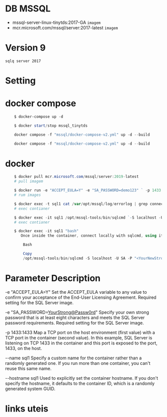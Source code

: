 # DB MSSQL
- mssql-server-linux-tinytds:2017-GA `imagem`
- mcr.microsoft.com/mssql/server:2017-latest `imagem`


# Version 9
    sqlq server 2017

# Setting


# docker compose
``` powershell
    $ docker-compose up -d

    $ docker start/stop mssql_tinytds

    docker compose -f "mssql/docker-compose-v2.yml" up -d --build

    docker compose -f "mssql/docker-compose-v2.yml" up -d --build 

```

# docker
``` powershell
    $ docker pull mcr.microsoft.com/mssql/server:2019-latest
    # pull imagem

    $ docker run -e "ACCEPT_EULA=Y" -e "SA_PASSWORD=demo123" ` -p 1433:1433 --name sql1 --hostname sql1 `  -d mcr.microsoft.com/mssql/server:2019-latest
    # rum images

    $ docker exec -t sql1 cat /var/opt/mssql/log/errorlog | grep connection
    # exec contianer

    $ docker exec -it sql1 /opt/mssql-tools/bin/sqlcmd `-S localhost -U SA -P "<YourStrong@Passw0rd>" ` -Q "ALTER LOGIN SA WITH PASSWORD='<YourNewStrong@Passw0rd>'"
    # exec contianer

    $ docker exec -it sql1 "bash"
       Once inside the container, connect locally with sqlcmd, using its full path.

        Bash

        Copy
        /opt/mssql-tools/bin/sqlcmd -S localhost -U SA -P "<YourNewStrong@Passw0rd>"

```

# Parameter	Description

-e "ACCEPT_EULA=Y"	Set the ACCEPT_EULA variable to any value to confirm your acceptance of the End-User Licensing Agreement. Required setting for the SQL Server image.


-e "SA_PASSWORD=<YourStrong@Passw0rd>"	Specify your own strong password that is at least eight characters and meets the SQL Server password requirements. Required setting for the SQL Server image.


-p 1433:1433	Map a TCP port on the host environment (first value) with a TCP port in the container (second value). In this example, SQL Server is listening on TCP 1433 in the container and this port is exposed to the port, 1433, on the host.


--name sql1	Specify a custom name for the container rather than a randomly generated one. If you run more than one container, you can't reuse this same name.


--hostname sql1	Used to explicitly set the container hostname. If you don't specify the hostname, it defaults to the container ID, which is a randomly generated system GUID.


# links uteis
